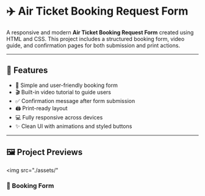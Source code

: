 # ✈️ Air Ticket Booking Request Form

A responsive and modern **Air Ticket Booking Request Form** created using HTML and CSS. This project includes a structured booking form, video guide, and confirmation pages for both submission and print actions.

---

## 🌟 Features

- 🧾 Simple and user-friendly booking form
- 🎬 Built-in video tutorial to guide users
- ✅ Confirmation message after form submission
- 🖨️ Print-ready layout
- 💻 Fully responsive across devices
- ✨ Clean UI with animations and styled buttons

---

## 🖼️ Project Previews
<img src="./assets/"

### 📝 Booking Form
